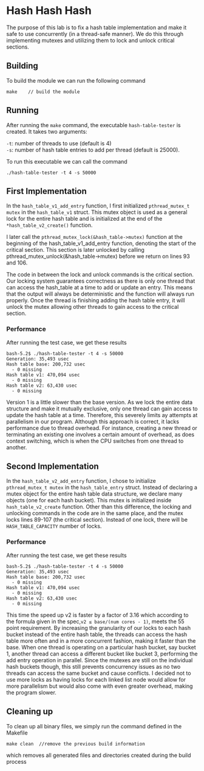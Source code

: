 # Hash Hash Hash
The purpose of this lab is to fix a hash table implementation and make it safe to use concurrently (in a thread-safe manner). We do this through implementing mutexes and utilizing them to lock and unlock critical sections.

## Building
To build the module we can run the following command

```shell
make 	// build the module
```

## Running
After running the `make` command, the executable `hash-table-tester` is created. It takes two arguments: 

`-t`: number of threads to use (default is 4) \
`-s`: number of hash table entries to add per thread (default is 25000). 

To run this executable we can call the command
 
```shell
./hash-table-tester -t 4 -s 50000
```

## First Implementation
In the `hash_table_v1_add_entry` function, I first initialized `pthread_mutex_t mutex` in the `hash_table_v1` struct. This mutex object is used as a general lock for the entire hash table and is initialized at the end of the `*hash_table_v2_create()` function. 

I later call the `pthread_mutex_lock(&hash_table->mutex)` function at the beginning of the hash_table_v1_add_entry function, denoting the start of the critical section. This section is later unlocked by calling pthread_mutex_unlock(&hash_table->mutex) before we return on lines 93 and 106.

The code in between the lock and unlock commands is the critical section. Our locking system guarantees correctness as there is only one thread that can access the hash_table at a time to add or update an entry. This means that the output will always be deterministic and the function will always run properly. Once the thread is finishing adding the hash table entry, it will unlock the mutex allowing other threads to gain access to the critical section. 


### Performance
After running the test case, we get these results
```shell
bash-5.2$ ./hash-table-tester -t 4 -s 50000
Generation: 35,493 usec
Hash table base: 200,732 usec
  - 0 missing
Hash table v1: 470,094 usec
  - 0 missing
Hash table v2: 63,430 usec
  - 0 missing
```
Version 1 is a little slower than the base version. As we lock the entire data structure and make it mutually exclusive, only one thread can gain access to update the hash table at a time. Therefore, this severely limits ay attempts at parallelism in our program. Although this approach is correct, it lacks performance due to thread overhead. For instance, creating a new thread or terminating an existing one involves a certain amount of overhead, as does context switching, which is when the CPU switches from one thread to another. 

## Second Implementation
In the `hash_table_v2_add_entry` function, I chose to initialize `pthread_mutex_t mutex` in the `hash_table_entry` struct. Instead of declaring a mutex object for the entire hash table data structure, we declare many objects (one for each hash bucket). This mutex is initialized inside `hash_table_v2_create` function. Other than this difference, the locking and unlocking commands in the code are in the same place, and the mutex locks lines 89-107 (the critical section). Instead of one lock, there will be `HASH_TABLE_CAPACITY` number of locks.

### Performance
After running the test case, we get these results
```shell
bash-5.2$ ./hash-table-tester -t 4 -s 50000
Generation: 35,493 usec
Hash table base: 200,732 usec
  - 0 missing
Hash table v1: 470,094 usec
  - 0 missing
Hash table v2: 63,430 usec
  - 0 missing
```

This time the speed up v2 is faster by a factor of 3.16 which according to the formula given in the spec,`v2 ≤ base/(num cores - 1)`, meets the 55 point requirement. 
By increasing the granularity of our locks to each hash bucket instead of the entire hash table, the threads can access the hash table more often and in a more concurrent fashion, making it faster than the base. When one thread is operating on a particular hash bucket, say bucket 1, another thread can access a different bucket like bucket 3, performing the add entry operation in parallel. Since the mutexes are still on the individual hash buckets though, this still prevents concurrency issues as no two threads can access the same bucket and cause conflicts. I decided not to use more locks as having locks for each linked list node would allow for more parallelism but would also come with even greater overhead, making the program slower.

## Cleaning up
To clean up all binary files, we simply run the command defined in the Makefile
```shell
make clean	//remove the previous build information
```
which removes all generated files and directories created during the build process
